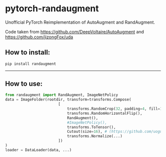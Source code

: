 # pytorch-randaugment
Unofficial PyTorch Reimplementation of AutoAugment and RandAugment.

Code taken from https://github.com/DeepVoltaire/AutoAugment and https://github.com/jizongFox/uda
## How to install:
```bash
pip install randaugment
```
---

## How to use:
```python
from randaugment import RandAugment, ImageNetPolicy
data = ImageFolder(rootdir, transform=transforms.Compose(
                        [
                            transforms.RandomCrop(32, padding=4, fill=128), # fill parameter needs torchvision installed from source
                            transforms.RandomHorizontalFlip(), 
                            RandAugment(),
                            #ImageNetPolicy(),
                            transforms.ToTensor(), 
                            Cutout(size=16), # (https://github.com/uoguelph-mlrg/Cutout/blob/master/util/cutout.py)
                            transforms.Normalize(...)
                        ])
)
loader = DataLoader(data, ...)
```


